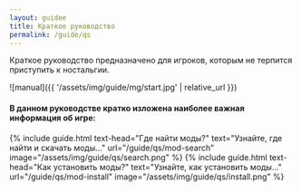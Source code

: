 ```yaml
---
layout: guidee
title: Краткое руководство
permalink: /guide/qs
---
```


Краткое руководство предназначено для игроков, которым не терпится приступить к ностальгии.

![manual]({{ '/assets/img/guide/mg/start.jpg' | relative_url }})

#### В данном руководстве кратко изложена наиболее важная информация об игре:

{% include guide.html text-head="Где найти моды?" text="Узнайте, где найти и скачать моды..." url="/guide/qs/mod-search" image="/assets/img/guide/qs/search.png" %}
{% include guide.html text-head="Как установить моды?" text="Узнайте, как установить моды..." url="/guide/qs/mod-install" image="/assets/img/guide/qs/install.png" %}
